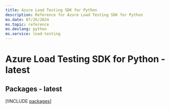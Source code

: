 ```yaml
---
title: Azure Load Testing SDK for Python
description: Reference for Azure Load Testing SDK for Python
ms.date: 07/26/2024
ms.topic: reference
ms.devlang: python
ms.service: load-testing
---
```

# Azure Load Testing SDK for Python - latest

## Packages - latest
[!INCLUDE [packages](load-testing-index.md)]